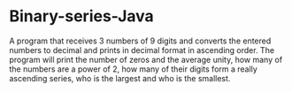 # Binary-series-Java
A program that receives 3 numbers of 9 digits and converts the entered numbers to decimal and prints in decimal format in ascending order. The program will print the number of zeros and the average unity, how many of the numbers are a power of 2, how many of their digits form a really ascending series, who is the largest and who is the smallest.
